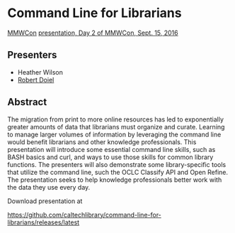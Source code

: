 # Command Line for Librarians

[MMWCon](https://mmwcon.org/) [presentation, Day 2 of MMWCon, Sept. 15, 2016](https://mmwcon.org/sessions/21)

## Presenters

+ Heather Wilson
+ [Robert Doiel](https://rsdoiel.github.io)

## Abstract

The migration from print to more online resources has led to exponentially greater amounts of data that librarians must organize and curate. Learning to manage larger volumes of information by leveraging the command line would benefit librarians and other knowledge professionals. This presentation will introduce some essential command line skills, such as BASH basics and curl, and ways to use those skills for common library functions. The presenters will also demonstrate some library-specific tools that utilize the command line, such the OCLC Classify API and Open Refine. The presentation seeks to help knowledge professionals better work with the data they use every day. 


Download presentation at 

https://github.com/caltechlibrary/command-line-for-librarians/releases/latest

